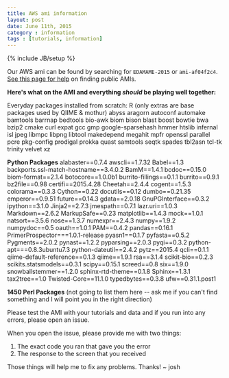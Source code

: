 ```yaml
---
title: AWS ami information
layout: post
date: June 11th, 2015
category : information
tags : [tutorials, information]
---
```

{% include JB/setup %}

Our AWS ami can be found by searching for `EDAMAME-2015` or `ami-af04f2c4`.  [See this page for help](http://docs.aws.amazon.com/AWSEC2/latest/UserGuide/usingsharedamis-finding.html) on finding public AMIs.

**Here's what on the AMI and everything *should* be playing well together:**

Everyday packages installed from scratch:
R (only extras are base packages used by QIIME & mothur)
abyss
aragorn
autoconf
automake
bamtools
barrnap
bedtools
bio-awk
biom
bison
blast
boost
bowtie
bwa
bzip2
cmake
curl
expat
gcc
gmp
google-sparsehash
hmmer
htslib
infernal
isl
jpeg
libmpc
libpng
libtool
makedepend
megahit
mpfr
openssl
parallel
pcre
pkg-config
prodigal
prokka
quast
samtools
seqtk
spades
tbl2asn
tcl-tk
trinity
velvet
xz

**Python Packages**
alabaster==0.7.4
awscli==1.7.32
Babel==1.3
backports.ssl-match-hostname==3.4.0.2
BamM==1.4.1
bcdoc==0.15.0
biom-format==2.1.4
botocore==1.0.0b1
burrito-fillings==0.1.1
burrito==0.9.1
bz2file==0.98
certifi==2015.4.28
Cheetah==2.4.4
cogent==1.5.3
colorama==0.3.3
Cython==0.22
docutils==0.12
dumbo==0.21.35
emperor==0.9.51
future==0.14.3
gdata==2.0.18
GnuPGInterface==0.3.2
ipython==3.1.0
Jinja2==2.7.3
jmespath==0.7.1
lazr.uri==1.0.3
Markdown==2.6.2
MarkupSafe==0.23
matplotlib==1.4.3
mock==1.0.1
natsort==3.5.6
nose==1.3.7
numexpr==2.4.3
numpy==1.9.2
numpydoc==0.5
oauth==1.0.1
PAM==0.4.2
pandas==0.16.1
PrimerProspector===1.0.1-release
pyasn1==0.1.7
pyfasta==0.5.2
Pygments==2.0.2
pynast==1.2.2
pyparsing==2.0.3
pyqi==0.3.2
python-apt===0.8.3ubuntu7.3
python-dateutil==2.4.2
pytz==2015.4
qcli==0.1.1
qiime-default-reference==0.1.3
qiime==1.9.1
rsa==3.1.4
scikit-bio==0.2.3
scikits.statsmodels==0.3.1
scipy==0.15.1
screed==0.8
six==1.9.0
snowballstemmer==1.2.0
sphinx-rtd-theme==0.1.8
Sphinx==1.3.1
tax2tree==1.0
Twisted-Core==11.1.0
typedbytes==0.3.8
ufw==0.31.1.post1

**1450 Perl Packages** (not going to list them here -- ask me if you can't find something and I will point you in the right direction)

Please test the AMI with your tutorials and data and if you run into any errors, please open an issue.

When you open the issue, please provide me with two things:
1. The exact code you ran that gave you the error
2. The response to the screen that you received

Those things will help me to fix any problems.  Thanks! ~ josh
